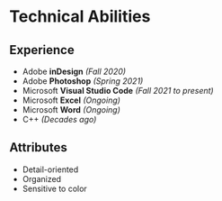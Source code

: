 # Technical Abilities

## Experience
- Adobe **inDesign** *(Fall 2020)*
- Adobe **Photoshop** *(Spring 2021)*
- Microsoft **Visual Studio Code** *(Fall 2021 to present)*
- Microsoft **Excel** *(Ongoing)*
- Microsoft **Word** *(Ongoing)*
- C++ *(Decades ago)* 

## Attributes
- Detail-oriented
- Organized
- Sensitive to color
